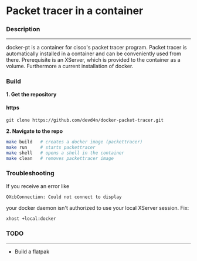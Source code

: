 # Packet tracer in a container

### Description
-------
docker-pt is a container for cisco's packet tracer program. Packet tracer is automatically installed in a container and can be conveniently used from there.
Prerequisite is an XServer, which is provided to the container as a volume. Furthermore a current installation of docker.

### Build
**1. Get the repository**
#### https
```https
git clone https://github.com/devd4n/docker-packet-tracer.git
```

**2. Navigate to the repo**
```bash
make build   # creates a docker image (packettracer)
make run     # starts packettracer
make shell   # opens a shell in the container
make clean   # removes packettracer image

```

### Troubleshooting
If you receive an error like
```
QXcbConnection: Could not connect to display
```
your docker daemon isn't authorized to use your local XServer session. Fix:
```
xhost +local:docker
```

### TODO
-------
- Build a flatpak
